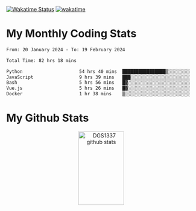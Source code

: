 [![Wakatime Status](https://github.com/noopurphalak/noopurphalak/workflows/wakatime-status-update/badge.svg)](https://github.com/noopurphalak/noopurphalak/actions/workflows/main.yml)
[![wakatime](https://wakatime.com/badge/user/80ace140-ef40-4fdd-b8ed-f3be3d2e1aea.svg)](https://wakatime.com/@80ace140-ef40-4fdd-b8ed-f3be3d2e1aea)

# My Monthly Coding Stats

<!--START_SECTION:waka-->

```txt
From: 20 January 2024 - To: 19 February 2024

Total Time: 82 hrs 18 mins

Python                     54 hrs 40 mins  ████████████████▒░░░░░░░░   65.60 %
JavaScript                 9 hrs 39 mins   ███░░░░░░░░░░░░░░░░░░░░░░   11.59 %
Bash                       5 hrs 56 mins   █▓░░░░░░░░░░░░░░░░░░░░░░░   07.12 %
Vue.js                     5 hrs 26 mins   █▓░░░░░░░░░░░░░░░░░░░░░░░   06.52 %
Docker                     1 hr 38 mins    ▒░░░░░░░░░░░░░░░░░░░░░░░░   01.97 %
```

<!--END_SECTION:waka-->

# My Github Stats
<div style="text-align: center;">
  <img width="49%" height="195px" src="https://github-readme-stats-sigma-five.vercel.app/api?username=noopurphalak&show_icons=true&count_private=true&hide_border=true&title_color=ecf2f8&icon_color=0d1117&text_color=FFFFFF&bg_color=0d1117" alt="DGS1337 github stats" />
</div>
